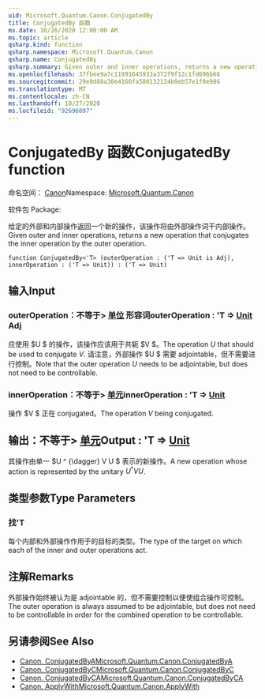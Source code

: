 ```yaml
---
uid: Microsoft.Quantum.Canon.ConjugatedBy
title: ConjugatedBy 函数
ms.date: 10/26/2020 12:00:00 AM
ms.topic: article
qsharp.kind: function
qsharp.namespace: Microsoft.Quantum.Canon
qsharp.name: ConjugatedBy
qsharp.summary: Given outer and inner operations, returns a new operation that conjugates the inner operation by the outer operation.
ms.openlocfilehash: 37fbee9a7c11991645933a372f9f12c1fd696b66
ms.sourcegitcommit: 29e0d88a30e4166fa580132124b0eb57e1f0e986
ms.translationtype: MT
ms.contentlocale: zh-CN
ms.lasthandoff: 10/27/2020
ms.locfileid: "92696097"
---
```

# <a name="conjugatedby-function"></a><span data-ttu-id="9041c-102">ConjugatedBy 函数</span><span class="sxs-lookup"><span data-stu-id="9041c-102">ConjugatedBy function</span></span>

<span data-ttu-id="9041c-103">命名空间： [Canon](xref:Microsoft.Quantum.Canon)</span><span class="sxs-lookup"><span data-stu-id="9041c-103">Namespace: [Microsoft.Quantum.Canon](xref:Microsoft.Quantum.Canon)</span></span>

<span data-ttu-id="9041c-104">软件包 [](https://nuget.org/packages/)</span><span class="sxs-lookup"><span data-stu-id="9041c-104">Package: [](https://nuget.org/packages/)</span></span>


<span data-ttu-id="9041c-105">给定的外部和内部操作返回一个新的操作，该操作将由外部操作词干内部操作。</span><span class="sxs-lookup"><span data-stu-id="9041c-105">Given outer and inner operations, returns a new operation that conjugates the inner operation by the outer operation.</span></span>

```qsharp
function ConjugatedBy<'T> (outerOperation : ('T => Unit is Adj), innerOperation : ('T => Unit)) : ('T => Unit)
```


## <a name="input"></a><span data-ttu-id="9041c-106">输入</span><span class="sxs-lookup"><span data-stu-id="9041c-106">Input</span></span>

### <a name="outeroperation--t--unit-adj"></a><span data-ttu-id="9041c-107">outerOperation：不等于> [单位](xref:microsoft.quantum.lang-ref.unit) 形容词</span><span class="sxs-lookup"><span data-stu-id="9041c-107">outerOperation : 'T => [Unit](xref:microsoft.quantum.lang-ref.unit) Adj</span></span>

<span data-ttu-id="9041c-108">应使用 $U $ 的操作，该操作应该用于共轭 $V $。</span><span class="sxs-lookup"><span data-stu-id="9041c-108">The operation $U$ that should be used to conjugate $V$.</span></span> <span data-ttu-id="9041c-109">请注意，外部操作 $U $ 需要 adjointable，但不需要进行控制。</span><span class="sxs-lookup"><span data-stu-id="9041c-109">Note that the outer operation $U$ needs to be adjointable, but does not need to be controllable.</span></span>


### <a name="inneroperation--t--unit"></a><span data-ttu-id="9041c-110">innerOperation：不等于> [单元](xref:microsoft.quantum.lang-ref.unit)</span><span class="sxs-lookup"><span data-stu-id="9041c-110">innerOperation : 'T => [Unit](xref:microsoft.quantum.lang-ref.unit)</span></span> 

<span data-ttu-id="9041c-111">操作 $V $ 正在 conjugated。</span><span class="sxs-lookup"><span data-stu-id="9041c-111">The operation $V$ being conjugated.</span></span>



## <a name="output--t--unit"></a><span data-ttu-id="9041c-112">输出：不等于> [单元](xref:microsoft.quantum.lang-ref.unit)</span><span class="sxs-lookup"><span data-stu-id="9041c-112">Output : 'T => [Unit](xref:microsoft.quantum.lang-ref.unit)</span></span> 

<span data-ttu-id="9041c-113">其操作由单一 $U ^ {\dagger} V U $ 表示的新操作。</span><span class="sxs-lookup"><span data-stu-id="9041c-113">A new operation whose action is represented by the unitary $U^{\dagger} V U$.</span></span>

## <a name="type-parameters"></a><span data-ttu-id="9041c-114">类型参数</span><span class="sxs-lookup"><span data-stu-id="9041c-114">Type Parameters</span></span>

### <a name="t"></a><span data-ttu-id="9041c-115">找</span><span class="sxs-lookup"><span data-stu-id="9041c-115">'T</span></span>

<span data-ttu-id="9041c-116">每个内部和外部操作作用于的目标的类型。</span><span class="sxs-lookup"><span data-stu-id="9041c-116">The type of the target on which each of the inner and outer operations act.</span></span>

## <a name="remarks"></a><span data-ttu-id="9041c-117">注解</span><span class="sxs-lookup"><span data-stu-id="9041c-117">Remarks</span></span>

<span data-ttu-id="9041c-118">外部操作始终被认为是 adjointable 的，但不需要控制以便使组合操作可控制。</span><span class="sxs-lookup"><span data-stu-id="9041c-118">The outer operation is always assumed to be adjointable, but does not need to be controllable in order for the combined operation to be controllable.</span></span>

## <a name="see-also"></a><span data-ttu-id="9041c-119">另请参阅</span><span class="sxs-lookup"><span data-stu-id="9041c-119">See Also</span></span>

- [<span data-ttu-id="9041c-120">Canon. ConjugatedByA</span><span class="sxs-lookup"><span data-stu-id="9041c-120">Microsoft.Quantum.Canon.ConjugatedByA</span></span>](xref:Microsoft.Quantum.Canon.ConjugatedByA)
- [<span data-ttu-id="9041c-121">Canon. ConjugatedByC</span><span class="sxs-lookup"><span data-stu-id="9041c-121">Microsoft.Quantum.Canon.ConjugatedByC</span></span>](xref:Microsoft.Quantum.Canon.ConjugatedByC)
- [<span data-ttu-id="9041c-122">Canon. ConjugatedByCA</span><span class="sxs-lookup"><span data-stu-id="9041c-122">Microsoft.Quantum.Canon.ConjugatedByCA</span></span>](xref:Microsoft.Quantum.Canon.ConjugatedByCA)
- [<span data-ttu-id="9041c-123">Canon. ApplyWith</span><span class="sxs-lookup"><span data-stu-id="9041c-123">Microsoft.Quantum.Canon.ApplyWith</span></span>](xref:Microsoft.Quantum.Canon.ApplyWith)